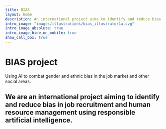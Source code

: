 ```yaml
---
title: BIAS
layout: home
description: An international project aims to identify and reduce bias in job recruitment and human resource management using responsible artificial intelligence.
intro_image: "images/illustrations/bias_illustrator1a.svg"
intro_image_absolute: true
intro_image_hide_on_mobile: true
show_call_box: true
---
```


# BIAS project
Using AI to combat gender and ethnic bias in the job market and other social areas.
## We are an international project aiming to identify and reduce bias in job recruitment and human resource management using responsible artificial intelligence.